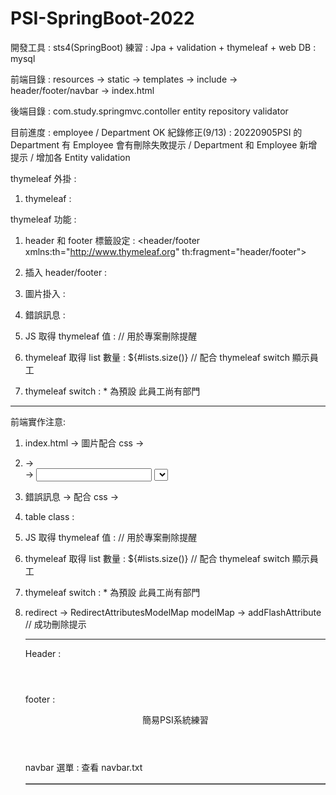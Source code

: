 # PSI-SpringBoot-2022
開發工具 : sts4(SpringBoot)
練習     : Jpa + validation + thymeleaf + web 
DB       : mysql

前端目錄 : resources -> static
                     -> templates -> include -> header/footer/navbar
                                  -> index.html

後端目錄 : com.study.springmvc.contoller
                               entity
			       repository
			       validator
			       
目前進度       : employee / Department OK 
紀錄修正(9/13) : 20220905PSI 的 Department 有 Employee 會有刪除失敗提示 / Department 和 Employee 新增提示 / 增加各 Entity validation

thymeleaf 外掛 :
 1. thymeleaf : <html xmlns:th="http://www.thymeleaf.org">

thymeleaf 功能 :
 1. header 和 footer 標籤設定 : <header/footer xmlns:th="http://www.thymeleaf.org" th:fragment="header/footer">
 2. 插入 header/footer : <div th:include="html名稱 :: 標籤名稱"></div>
 3. 圖片掛入 :  <img class="img-fluid" th:src="@{/image/psi_table.png}">
 4. 錯誤訊息 :  <span class="fieldError" th:if="${#fields.hasErrors('*{name}')}" th:errors="*{name}"></span>
 5. JS 取得 thymeleaf 值 :  // 用於專案刪除提醒
      <script th:inline="javascript">
        var message = /*[[${message}]]*/ // 此行
        console.log(message);
        if(message != null){
    	  alert(message);
        }
      </script> 

 6. thymeleaf 取得 list 數量 : ${#lists.size()} // 配合 thymeleaf switch 顯示員工
 
 7. thymeleaf switch : * 為預設
      <span  th:switch="${#lists.size(dept.employees)}">
        <span th:case="0">此員工尚有部門</span>
         <span th:case="*">
          <span th:each="e:${dept.employees}">
           <a th:href="@{/employee/{id}(id=${e.id})}" th:text="${e.name}"></a>
          </span>
         </span>
      </span> 
-------------------------------------------------------------------------------------------------------------------
前端實作注意:
 1. index.html -> 圖片配合 css -> <img class="img-responsive" th:src="@{/image/psi_table.png}">
                    <style type="text/css">
		              .img-responsive {
		              display: block;
		              height: auto;
		              max-width: 100%;
		                              }
	                </style> 

 2. <form class = "form-horizontal"> -> <div class="form-group"> -> <input class="form-control">  
    <select class="form-control select2"> 
	
 3. 錯誤訊息 -> 配合 css -> <span class="fieldError" th:if="${#fields.hasErrors('*{name}')}" th:errors="*{name}"></span>
                  <style type="text/css">
	                .fieldError{color: red;}
                  </style> 
 4. table class : <table border="1" class="table table-striped table-responsive-md">	

 5. JS 取得 thymeleaf 值 :  // 用於專案刪除提醒
      <script th:inline="javascript">
        var message = /*[[${message}]]*/ // 此行
        console.log(message);
        if(message != null){
    	  alert(message); 
        }
      </script> 

 6. thymeleaf 取得 list 數量 : ${#lists.size()} // 配合 thymeleaf switch 顯示員工
 
 7. thymeleaf switch : * 為預設
      <span  th:switch="${#lists.size(dept.employees)}">
        <span th:case="0">此員工尚有部門</span>
         <span th:case="*">
          <span th:each="e:${dept.employees}">
           <a th:href="@{/employee/{id}(id=${e.id})}" th:text="${e.name}"></a>
          </span>
         </span>
      </span> 

 8. redirect -> RedirectAttributesModelMap modelMap -> addFlashAttribute // 成功刪除提示
 
------------------------------------------------------------------------------------------------------------------- 
 Header :
  <header xmlns:th="http://www.thymeleaf.org" th:fragment="header">
	<script src="https://ajax.googleapis.com/ajax/libs/jquery/2.1.1/jquery.min.js"></script>
	<script src="https://maxcdn.bootstrapcdn.com/bootstrap/3.3.6/js/bootstrap.min.js"></script>
	<link href="https://maxcdn.bootstrapcdn.com/bootstrap/3.3.6/css/bootstrap.min.css" rel="stylesheet"/>	
  </header>

footer :
  <header xmlns:th="http://www.thymeleaf.org" th:fragment="footer">
	<p />
  	<div style="text-align:center">簡易PSI系統練習</div>
  </header>

navbar 選單 : 查看 navbar.txt 
